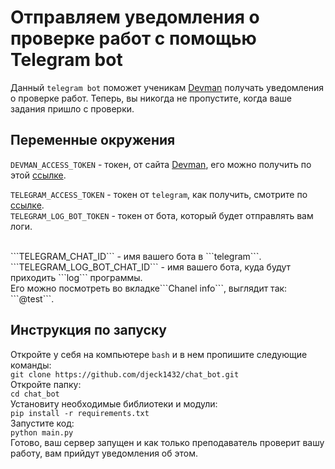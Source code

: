 # Отправляем уведомления о проверке работ с помощью Telegram bot 

Данный ```telegram bot``` поможет ученикам <a href='https://dvmn.org/'>Devman</a> получать уведомления о проверке работ.
Теперь, вы никогда не пропустите, когда ваше задания пришло с проверки.

## Переменные окружения 

```DEVMAN_ACCESS_TOKEN``` - токен, от сайта <a href='https://dvmn.org/'>Devman</a>, его можно получить по этой <a href='https://dvmn.org/api/docs/'>ссылке</a>.
<br>

```TELEGRAM_ACCESS_TOKEN``` - токен от ```telegram```, как получить, смотрите по <a href='https://romua1d.ru/kak-poluchit-token-bota-telegram-api/'>ссылке</a>.<br>
```TELEGRAM_LOG_BOT_TOKEN``` - токен от бота, который будет отправлять вам логи.

<br>
```TELEGRAM_CHAT_ID``` - имя вашего бота в ```telegram```. <br>
```TELEGRAM_LOG_BOT_CHAT_ID``` - имя вашего бота, куда будут приходить ```log``` программы.<br>
Его можно посмотреть во вкладке```Chanel info```, выглядит так: ```@test```.

## Инструкция по запуску  

Откройте у себя на компьютере ```bash``` и в нем пропишите следующие команды: 
<br>
```git clone https://github.com/djeck1432/chat_bot.git```
<br>
Откройте папку:
<br>
```cd chat_bot ```
<br>
Установиту необходимые библиотеки и модули:
<br>
```pip install -r requirements.txt```
<br>
Запустите код: 
<br>
```python main.py ```
<br>
Готово, ваш сервер запущен и как только преподаватель проверит вашу работу, вам прийдут уведомления об этом. 
